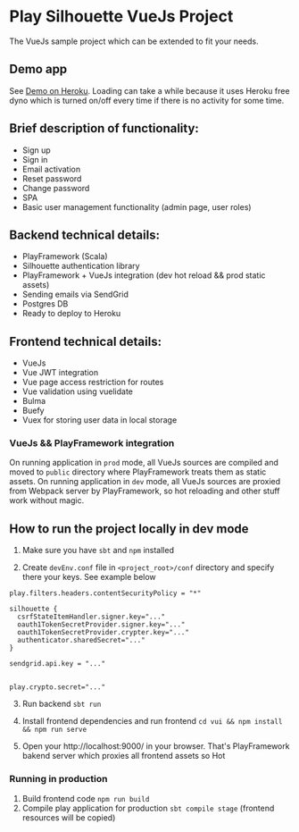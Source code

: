 Play Silhouette VueJs Project
=====================================

The VueJs sample project which can be extended to fit your needs. 

## Demo app
See [Demo on Heroku](https://vuejs-slihouette.herokuapp.com/). Loading can take a while because it uses Heroku free dyno which is turned on/off every time 
if there is no activity for some time. 

## Brief description of functionality:
* Sign up
* Sign in
* Email activation
* Reset password
* Change password
* SPA
* Basic user management functionality (admin page, user roles) 

## Backend technical details:
* PlayFramework (Scala)
* Silhouette authentication library
* PlayFramework + VueJs integration (dev hot reload && prod static assets)
* Sending emails via SendGrid
* Postgres DB
* Ready to deploy to Heroku

## Frontend technical details:
* VueJs
* Vue JWT integration
* Vue page access restriction for routes
* Vue validation using vuelidate
* Bulma
* Buefy
* Vuex for storing user data in local storage 

### VueJs && PlayFramework integration 
On running application in `prod` mode, all VueJs sources are compiled and moved to `public` directory where PlayFramework treats them as static assets.
On running application in `dev` mode, all VueJs sources are proxied from Webpack server by PlayFramework, so hot reloading and other stuff work without magic.

## How to run the project locally in dev mode

1. Make sure you have `sbt` and `npm` installed

2. Create `devEnv.conf` file in `<project_root>/conf` directory and specify there your keys. See example below 

```
play.filters.headers.contentSecurityPolicy = "*"

silhouette {
  csrfStateItemHandler.signer.key="..."
  oauth1TokenSecretProvider.signer.key="..."
  oauth1TokenSecretProvider.crypter.key="..."
  authenticator.sharedSecret="..."
}

sendgrid.api.key = "..."


play.crypto.secret="..."
```

3. Run backend `sbt run`

4. Install frontend dependencies and run frontend `cd vui && npm install && npm run serve`

5. Open your http://localhost:9000/ in your browser. That's PlayFramework bakend server which proxies all frontend assets so 
Hot

### Running in production
1. Build frontend code `npm run build`
2. Compile play application for production `sbt compile stage` (frontend resources will be copied) 
